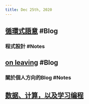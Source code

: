 ```yaml
---
title: Dec 25th, 2020
---
```


## [循環式語意](https://dannypsnl.github.io/blog/2020/12/22/cs/imperative-semantic/) #Blog
### 程式設計 #Notes
## [on leaving](https://blog.matsu.io/on-leaving) #Blog
### 關於個人方向的Blog #Notes
## [数据、计算，以及学习编程](https://www.himself65.com/start-to-learn-programming/)

